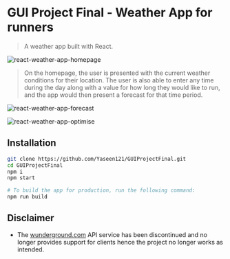 # GUI Project Final - Weather App for runners

> A weather app built with React.

![react-weather-app-homepage](https://i.imgur.com/kncKOt2.png)

> On the homepage, the user is presented with the current weather conditions for their location. The user is also able to enter any time during the day along with a value for how long they would like to run, and the app would then present a forecast for that time period. 

![react-weather-app-forecast](https://i.imgur.com/bF0jyZS.png)


![react-weather-app-optimise](https://i.imgur.com/TYQBHk5.png)


## Installation

```sh
git clone https://github.com/Yaseen121/GUIProjectFinal.git
cd GUIProjectFinal
npm i
npm start

# To build the app for production, run the following command:
npm run build
```

##  Disclaimer

 - The [wunderground.com](https://www.wunderground.com/) API service has been discontinued and no longer provides support for clients hence the project no longer works as intended. 


